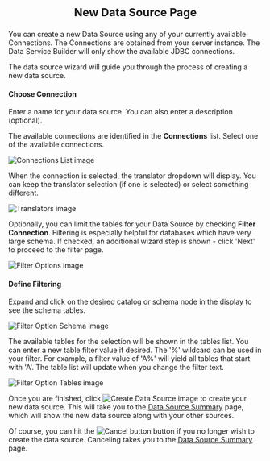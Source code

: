 <p style="text-align: center;font-weight: bold;font-size: 22">New Data Source Page</p>

You can create a new Data Source using any of your currently available Connections.  The Connections are obtained from your server instance.  The Data Service Builder will only show the available JDBC connections.

The data source wizard will guide you through the process of creating a new data source. 

#### Choose Connection

Enter a name for your data source.  You can also enter a description (optional).

The available connections are identified in the **Connections** list.  Select one of the available connections.

![Connections List image](images/DataSourceConnectionsList.png "Connections")

When the connection is selected, the translator dropdown will display.  You can keep the translator selection (if one is selected) or select something different.

![Translators image](images/DataSourceTranslators.png "Translators")

Optionally, you can limit the tables for your Data Source by checking **Filter Connection**.  Filtering is especially helpful for databases which have very large schema.  If checked, an additional wizard step is shown - click 'Next' to proceed to the filter page.

![Filter Options image](images/DataSourceFilterConnection.png "Filter Connection")

#### Define Filtering

Expand and click on the desired catalog or schema node in the display to see the schema tables.
 
![Filter Option Schema image](images/DataSourceFilterOptionsOpen.png "Filter Option Schema")

The available tables for the selection will be shown in the tables list.  You can enter a new table filter value if desired.  The '%' wildcard can be used in your filter.  For example, a filter value of 'A%' will yield all tables that start with 'A'.  The table list will update when you change the filter text.

![Filter Option Tables image](images/DataSourceFilterOptionsTables.png "Filter Option Tables")

Once you are finished, click ![Create Data Source image](images/FinishButton.png "Finish") to create your new data source. This will take you to the [Data Source Summary](datasource-summary-help.html) page, which will show the new data source along with your other sources.

Of course, you can hit the ![Cancel button](images/CancelButton.png "Cancel New Data Source") button if you no longer wish to create the data source. Canceling takes you to the [Data Source Summary](datasource-summary-help.html) page.

